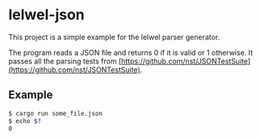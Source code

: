 # lelwel-json
This project is a simple example for the lelwel parser generator.

The program reads a JSON file and returns 0 if it is valid or 1 otherwise.
It passes all the parsing tests from [https://github.com/nst/JSONTestSuite](https://github.com/nst/JSONTestSuite).

## Example

```sh
$ cargo run some_file.json
$ echo $?
0
```
